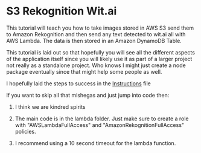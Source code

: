 # S3 Rekognition Wit.ai

This tutorial will teach you how to take images stored in AWS S3 send them to Amazon Rekognition and then send any text detected to wit.ai all with AWS Lambda.  The data is then stored in an Amazon DynamoDB Table.

This tutorial is laid out so that hopefully you will see all the different aspects of the application itself since you will likely use it as part of a larger project not really as a standalone project.  Who knows I might just create a node package eventually since that might help some people as well.

I hopefully laid the steps to success in the [Instructions](https://github.com/nyotalabs/s3-rekognition-witai/blob/master/Instructions.md) file

If you want to skip all that mishegas and just jump into code then: 

1. I think we are kindred spirits

2. The main code is in the lambda folder.  Just make sure to create a role with "AWSLambdaFullAccess" and "AmazonRekognitionFullAccess" policies.

3. I recommend using a 10 second timeout for the lambda function.